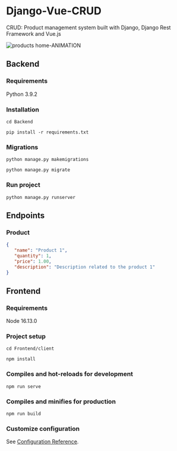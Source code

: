 # Django-Vue-CRUD
 CRUD: Product management system built with Django, Django Rest Framework and Vue.js
 
 ![products home-ANIMATION](https://user-images.githubusercontent.com/80118088/218264139-1849645d-c570-4e9a-8bf5-e519c1cbbc3b.gif)


## Backend

### Requirements
 Python 3.9.2

### Installation
 ```
 cd Backend 
 ```
 
 ```
 pip install -r requirements.txt
 ```
 
### Migrations
 ```
 python manage.py makemigrations
 ```
 ```
 python manage.py migrate 
 ```

### Run project
 ```
 python manage.py runserver
 ```

## Endpoints

### Product

 ```JSON
{
    "name": "Product 1",
    "quantity": 1,
    "price": 1.00,
    "description": "Description related to the product 1"
}
```

## Frontend

### Requirements
 Node 16.13.0
 
### Project setup
```
cd Frontend/client
```

```
npm install
```

### Compiles and hot-reloads for development
```
npm run serve
```

### Compiles and minifies for production
```
npm run build
```

### Customize configuration
See [Configuration Reference](https://cli.vuejs.org/config/).
